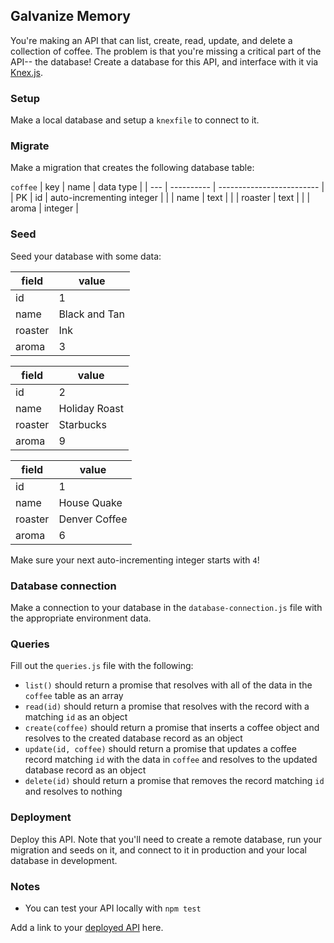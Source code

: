 ## Galvanize Memory

You're making an API that can list, create, read, update, and delete a collection of coffee. The problem is that you're missing a critical part of the API-- the database! Create a database for this API, and interface with it via [Knex.js](https://knexjs.org).

### Setup

Make a local database and setup a `knexfile` to connect to it.

### Migrate

Make a migration that creates the following database table:

`coffee`
| key | name       | data type                 |
| --- | ---------- | ------------------------- |
| PK  | id         | auto-incrementing integer |
|     | name       | text                      |
|     | roaster    | text                      |
|     | aroma      | integer                   |

### Seed

Seed your database with some data:

| field      | value             |
| ---------- | ----------------- |
| id         | 1                 |
| name       | Black and Tan     |
| roaster    | Ink               |
| aroma      | 3                 |

| field      | value             |
| ---------- | ----------------- |
| id         | 2                 |
| name       | Holiday Roast     |
| roaster    | Starbucks         |
| aroma      | 9                 |

| field      | value             |
| ---------- | ----------------- |
| id         | 1                 |
| name       | House Quake       |
| roaster    | Denver Coffee     |
| aroma      | 6                 |


Make sure your next auto-incrementing integer starts with `4`!

### Database connection

Make a connection to your database in the `database-connection.js` file with the appropriate environment data.

### Queries

Fill out the `queries.js` file with the following:

* `list()` should return a promise that resolves with all of the data in the `coffee` table as an array
* `read(id)` should return a promise that resolves with the record with a matching `id` as an object
* `create(coffee)` should return a promise that inserts a coffee object and resolves to the created database record as an object
* `update(id, coffee)` should return a promise that updates a coffee record matching `id` with the data in `coffee` and resolves to the updated database record as an object
* `delete(id)` should return a promise that removes the record matching `id` and resolves to nothing

### Deployment
<!-- START HERE BRYAN!!! -->
Deploy this API. Note that you'll need to create a remote database, run your migration and seeds on it, and connect to it in production and your local database in development.

### Notes

* You can test your API locally with `npm test`

Add a link to your [deployed API]() here.
